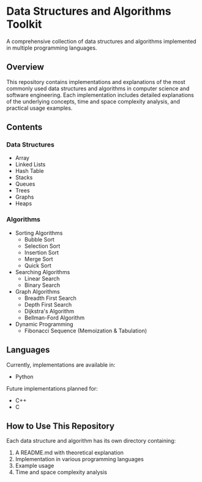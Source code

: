 # Data Structures and Algorithms Toolkit

A comprehensive collection of data structures and algorithms implemented in multiple programming languages.

## Overview

This repository contains implementations and explanations of the most commonly used data structures and algorithms in computer science and software engineering. Each implementation includes detailed explanations of the underlying concepts, time and space complexity analysis, and practical usage examples.

## Contents

### Data Structures
- Array
- Linked Lists
- Hash Table
- Stacks
- Queues
- Trees
- Graphs
- Heaps

### Algorithms
- Sorting Algorithms
  - Bubble Sort
  - Selection Sort
  - Insertion Sort
  - Merge Sort
  - Quick Sort
- Searching Algorithms
  - Linear Search
  - Binary Search
- Graph Algorithms
  - Breadth First Search
  - Depth First Search
  - Dijkstra's Algorithm
  - Bellman-Ford Algorithm
- Dynamic Programming
  - Fibonacci Sequence (Memoization & Tabulation)

## Languages

Currently, implementations are available in:
- Python

Future implementations planned for:
- C++
- C

## How to Use This Repository

Each data structure and algorithm has its own directory containing:
1. A README.md with theoretical explanation
2. Implementation in various programming languages
3. Example usage
4. Time and space complexity analysis
